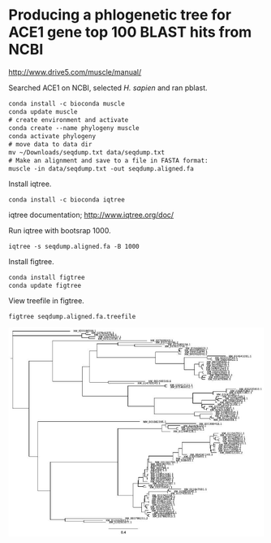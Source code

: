 # Producing a phlogenetic tree for ACE1 gene top 100 BLAST hits from NCBI

http://www.drive5.com/muscle/manual/

Searched ACE1 on NCBI, selected *H. sapien* and ran pblast.
    
    conda install -c bioconda muscle
    conda update muscle
    # create environment and activate
    conda create --name phylogeny muscle
    conda activate phylogeny
    # move data to data dir
    mv ~/Downloads/seqdump.txt data/seqdump.txt
    # Make an alignment and save to a file in FASTA format:
    muscle -in data/seqdump.txt -out seqdump.aligned.fa
    
Install iqtree.

    conda install -c bioconda iqtree

iqtree documentation; http://www.iqtree.org/doc/

Run iqtree with bootsrap 1000.

    iqtree -s seqdump.aligned.fa -B 1000

Install figtree.

    conda install figtree
    conda update figtree

View treefile in figtree.

    figtree seqdump.aligned.fa.treefile

<img src="data/seqdump.aligned.fa.treefile.jpg">
